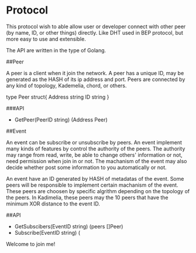 Protocol
=======

This protocol wish to able allow user or developer connect
 with other peer (by name, ID, or other things) directly. Like DHT
 used in BEP protocol, but more easy to use and extensible.
 
The API are written in the type of Golang.

##Peer

A peer is a client when it join the network. A peer has a unique ID, 
may be generated as the HASH of its ip address and port. Peers are 
connected by any kind of topology, Kademelia, chord, or others. 

  type Peer struct{
   Address string
   ID string
  }
  
###API


+ GetPeer(PeerID string) (Address Peer)

##Event

An event can be subscribe or unsubscribe by peers. An event implement 
many kinds of features by control the authority of the peers. The authority
 may range from read, write, be able to change others' information or not, need
 permission when join in or not. The machanism of the event may also 
 decide whether post some information to you automatically or not.
 
An event have an ID generated by HASH of metadatas of the event. Some peers 
will be responsible to implement certain machanism of the event. These peers
are choosen by specific algrithm depending on the topology of the peers. 
In Kadimelia, these peers may the 10 peers that have the minimum XOR distance 
to the event ID.

##API

+ GetSubscibers(EventID string) (peers []Peer)
+ Subscribe(EventID string) (


Welcome to join me!

